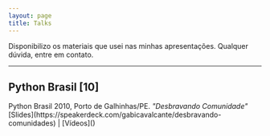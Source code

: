 ```yaml
---
layout: page
title: Talks
---
```


Disponibilizo os materiais que usei nas minhas apresentações. Qualquer dúvida, entre em contato. 
________________________________________________________________________________________
<h2> Python Brasil [10]</h2>
Python Brasil 2010, Porto de Galhinhas/PE. <i>"Desbravando Comunidade"</i> <br>
[Slides](https://speakerdeck.com/gabicavalcante/desbravando-comunidades) | [Vídeos]()

